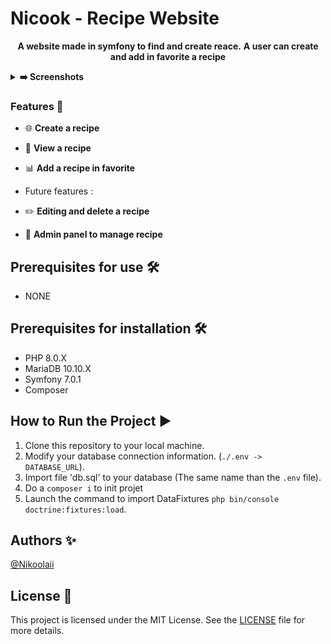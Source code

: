 # Nicook - Recipe Website #

<p align="center">
   <strong>A website made in symfony to find and create reace.</strong>
   <strong>A user can create and add in favorite a recipe</strong>
</p>

<details>
  <summary><strong>➡️ Screenshots</strong></summary>
  <br/>
  <img align="left" src="https://github.com/KoZeuh/WIKI-Project-ESGI/blob/main/img/img1.png" width="280" />
  <img src="https://github.com/KoZeuh/WIKI-Project-ESGI/blob/main/img/img2.png" width="280" />
  <br/>
  <img align="left" src="https://github.com/KoZeuh/WIKI-Project-ESGI/blob/main/img/img3.png" width="280" />
  <img src="https://github.com/KoZeuh/WIKI-Project-ESGI/blob/main/img/img4.png" width="280" />
</details>

### Features 🚀

- 🌐 **Create a recipe**

- 🔄 **View a recipe**

- 📊 **Add a recipe in favorite**

- Future features :

- ✏️ **Editing and delete a recipe**

- 📶 **Admin panel to manage recipe**

## Prerequisites for use 🛠️

- NONE

## Prerequisites for installation 🛠️

- PHP 8.0.X
- MariaDB 10.10.X
- Symfony 7.0.1
- Composer

## How to Run the Project ▶️

1. Clone this repository to your local machine.
2. Modify your database connection information. (`./.env -> DATABASE_URL`).
3. Import file 'db.sql' to your database (The same name than the ```.env``` file).
4. Do a ```composer i``` to init projet
5. Launch the command to import DataFixtures ```php bin/console doctrine:fixtures:load```.

## Authors ✨

[@Nikoolaii](https://github.com/Nikoolaii)

## License 📄

This project is licensed under the MIT License. See the [LICENSE](LICENSE) file for more details.
